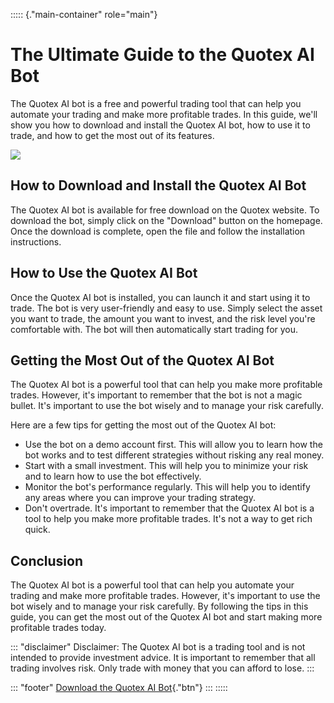 ::::: {."main-container" role="main"}
# The Ultimate Guide to the Quotex AI Bot

The Quotex AI bot is a free and powerful trading tool that can help you
automate your trading and make more profitable trades. In this guide,
we\'ll show you how to download and install the Quotex AI bot, how to
use it to trade, and how to get the most out of its features.

[![](https://static.quotex.io/files/4_en/300_250.jpg)](https://traff.sbs/brokerqxlid)

## How to Download and Install the Quotex AI Bot

The Quotex AI bot is available for free download on the Quotex website.
To download the bot, simply click on the "Download" button on the
homepage. Once the download is complete, open the file and follow the
installation instructions.

## How to Use the Quotex AI Bot

Once the Quotex AI bot is installed, you can launch it and start using
it to trade. The bot is very user-friendly and easy to use. Simply
select the asset you want to trade, the amount you want to invest, and
the risk level you\'re comfortable with. The bot will then automatically
start trading for you.

## Getting the Most Out of the Quotex AI Bot

The Quotex AI bot is a powerful tool that can help you make more
profitable trades. However, it\'s important to remember that the bot is
not a magic bullet. It\'s important to use the bot wisely and to manage
your risk carefully.

Here are a few tips for getting the most out of the Quotex AI bot:

-   Use the bot on a demo account first. This will allow you to learn
    how the bot works and to test different strategies without risking
    any real money.
-   Start with a small investment. This will help you to minimize your
    risk and to learn how to use the bot effectively.
-   Monitor the bot\'s performance regularly. This will help you to
    identify any areas where you can improve your trading strategy.
-   Don\'t overtrade. It\'s important to remember that the Quotex AI bot
    is a tool to help you make more profitable trades. It\'s not a way
    to get rich quick.

## Conclusion

The Quotex AI bot is a powerful tool that can help you automate your
trading and make more profitable trades. However, it\'s important to use
the bot wisely and to manage your risk carefully. By following the tips
in this guide, you can get the most out of the Quotex AI bot and start
making more profitable trades today.

::: \"disclaimer\"
Disclaimer: The Quotex AI bot is a trading tool and is not intended to
provide investment advice. It is important to remember that all trading
involves risk. Only trade with money that you can afford to lose.
:::

::: \"footer\"
[Download the Quotex AI
Bot](\%22https://traff.sbs/brokerqxlid\%22){."btn"}
:::
:::::

